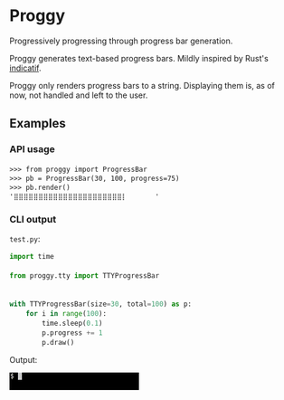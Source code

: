 Proggy
======

Progressively progressing through progress bar generation.

Proggy generates text-based progress bars. Mildly inspired by Rust's
[indicatif](https://github.com/mitsuhiko/indicatif).

Proggy only renders progress bars to a string. Displaying them is, as of now,
not handled and left to the user.

Examples
--------

### API usage

```
>>> from proggy import ProgressBar
>>> pb = ProgressBar(30, 100, progress=75)
>>> pb.render()
'⣿⣿⣿⣿⣿⣿⣿⣿⣿⣿⣿⣿⣿⣿⣿⣿⣿⣿⣿⣿⣿⣿⡇       '
```

### CLI output

`test.py`:
```python
import time

from proggy.tty import TTYProgressBar


with TTYProgressBar(size=30, total=100) as p:
    for i in range(100):
        time.sleep(0.1)
        p.progress += 1
        p.draw()
```

Output:

![test.py output](gif/test.gif)
